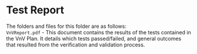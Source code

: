 # Test Report

The folders and files for this folder are as follows:  
`VnVReport.pdf` - This document contains the results of the tests contained in the VnV Plan. It details which tests passed/failed, and general outcomes that resulted from the verification and validation process.
